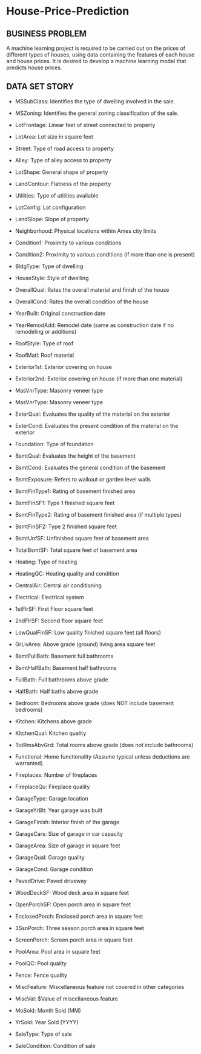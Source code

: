 # House-Price-Prediction

## BUSINESS PROBLEM

A machine learning project is required to be carried out on the prices of different types of 
houses, using data containing the features of each house and house prices. It is desired to 
develop a machine learning model that predicts house prices.

## DATA SET STORY

* MSSubClass: Identifies the type of dwelling involved in the sale.

* MSZoning: Identifies the general zoning classification of the sale.

* LotFrontage: Linear feet of street connected to property

* LotArea: Lot size in square feet

* Street: Type of road access to property

* Alley: Type of alley access to property

* LotShape: General shape of property

* LandContour: Flatness of the property

* Utilities: Type of utilities available

* LotConfig: Lot configuration

* LandSlope: Slope of property

* Neighborhood: Physical locations within Ames city limits

* Condition1: Proximity to various conditions

* Condition2: Proximity to various conditions (if more than one is present)

* BldgType: Type of dwelling

* HouseStyle: Style of dwelling

* OverallQual: Rates the overall material and finish of the house

* OverallCond: Rates the overall condition of the house

* YearBuilt: Original construction date

* YearRemodAdd: Remodel date (same as construction date if no remodeling or additions)

* RoofStyle: Type of roof

* RoofMatl: Roof material

* Exterior1st: Exterior covering on house

* Exterior2nd: Exterior covering on house (if more than one material)

* MasVnrType: Masonry veneer type

* MasVnrType: Masonry veneer type

* ExterQual: Evaluates the quality of the material on the exterior

* ExterCond: Evaluates the present condition of the material on the exterior

* Foundation: Type of foundation

* BsmtQual: Evaluates the height of the basement

* BsmtCond: Evaluates the general condition of the basement

* BsmtExposure: Refers to walkout or garden level walls

* BsmtFinType1: Rating of basement finished area

* BsmtFinSF1: Type 1 finished square feet

* BsmtFinType2: Rating of basement finished area (if multiple types)

* BsmtFinSF2: Type 2 finished square feet

* BsmtUnfSF: Unfinished square feet of basement area

* TotalBsmtSF: Total square feet of basement area

* Heating: Type of heating

* HeatingQC: Heating quality and condition

* CentralAir: Central air conditioning

* Electrical: Electrical system

* 1stFlrSF: First Floor square feet

* 2ndFlrSF: Second floor square feet

* LowQualFinSF: Low quality finished square feet (all floors)

* GrLivArea: Above grade (ground) living area square feet

* BsmtFullBath: Basement full bathrooms

* BsmtHalfBath: Basement half bathrooms

* FullBath: Full bathrooms above grade

* HalfBath: Half baths above grade

* Bedroom: Bedrooms above grade (does NOT include basement bedrooms)

* Kitchen: Kitchens above grade

* KitchenQual: Kitchen quality

* TotRmsAbvGrd: Total rooms above grade (does not include bathrooms)

* Functional: Home functionality (Assume typical unless deductions are warranted)

* Fireplaces: Number of fireplaces

* FireplaceQu: Fireplace quality

* GarageType: Garage location

* GarageYrBlt: Year garage was built

* GarageFinish: Interior finish of the garage

* GarageCars: Size of garage in car capacity

* GarageArea: Size of garage in square feet

* GarageQual: Garage quality

* GarageCond: Garage condition

* PavedDrive: Paved driveway

* WoodDeckSF: Wood deck area in square feet

* OpenPorchSF: Open porch area in square feet

* EnclosedPorch: Enclosed porch area in square feet

* 3SsnPorch: Three season porch area in square feet

* ScreenPorch: Screen porch area in square feet

* PoolArea: Pool area in square feet

* PoolQC: Pool quality

* Fence: Fence quality

* MiscFeature: Miscellaneous feature not covered in other categories

* MiscVal: $Value of miscellaneous feature

* MoSold: Month Sold (MM)

* YrSold: Year Sold (YYYY)

* SaleType: Type of sale

* SaleCondition: Condition of sale
